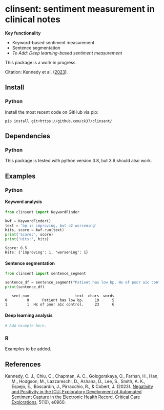 
# clinsent: sentiment measurement in clinical notes

**Key functionality**

-   Keyword-based sentiment measurement
-   Sentence segmentation
-   *To Add: Deep learning-based sentiment measurement*

This package is a work in progress.

Citation: Kennedy et al. ([2023](#ref-kennedy2023)).

## Install

### Python

Install the most recent code on GitHub via pip:

``` {bash}
pip install git+https://github.com/ck37/clinsent/
```

## Dependencies

### Python

This package is tested with python version 3.8, but 3.9 should also work. 

## Examples

### Python

#### Keyword analysis

``` python
from clinsent import KeywordFinder

kwf = KeywordFinder()
text = 'bp is improving, but o2 worsening'
hits, score = kwf.run(text)
print('Score:', score)
print('Hits:', hits)
```

    Score: 0.5
    Hits: {'improving': 1, 'worsening': 1}

#### Sentence segmentation

``` python
from clinsent import sentence_segment

sentence_df = sentence_segment("Patient has low bp. Hx of poor a1c control.")
print(sentence_df)
```

       sent_num                     text  chars  words
    0         0      Patient has low bp.     19      5
    1         1  Hx of poor a1c control.     23      6

#### Deep learning analysis

``` python
# Add example here.
```

### R

Examples to be added.

## References

<div id="refs" class="references csl-bib-body hanging-indent">

<div id="ref-kennedy2023" class="csl-entry">

Kennedy, C. J., Chiu, C., Chapman, A. C., Gologorskaya, O., Farhan, H., Han, M., Hodgson, M., Lazzareschi, D., Ashana, D., Lee, S., Smith, A. K., Espejo, E., Boscardin, J., Pirracchio, R., & Cobert, J. (2023). [Negativity and Positivity in the ICU: Exploratory Development of Automated Sentiment Capture in the Electronic Health Record. Critical Care Explorations](https://doi.org/10.1097/CCE.0000000000000960), 5(10), e0960.
</div>

</div>
